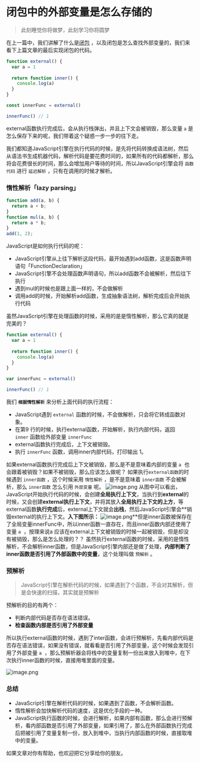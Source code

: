 # 闭包中的外部变量是怎么存储的

> 此刻睡觉你将做梦，此刻学习你将圆梦

在上一篇中，我们讲解了什么是[闭包](./闭包.md) ，以及闭包是怎么查找外部变量的，我们来看下上篇文章的最后实现闭包的代码。
```javascript
function external() {
  var a = 1
  
  return function inner() {
    console.log(a)
  }
}

const innerFunc = external()

innerFunc() // 1
```
external函数执行完成后，会从执行栈弹出，并且上下文会被销毁，那么变量 `a` 是怎么保存下来的呢，我们带着这个疑惑一步一步的往下走。

我们都知道JavaScript引擎在执行代码的时候，是先将代码转换成语法树，然后从语法书生成机器代码，解析代码是要花费时间的，如果所有的代码都解析，那么将会花费很长的时间，那么会增加用户等待的时间，所以JavaScript引擎会将 `函数代码` 进行 `延迟解析` ，只有在调用的时候才解析。

### 惰性解析「lazy parsing」
```javascript
function add(a, b) {
  return a + b;
}
function mul(a, b) {
  return a * b;
}
add(1, 2);
```
JavaScript是如何执行代码的呢：
- JavaScript引擎从上往下解析这段代码，最开始遇到add函数，这是函数声明语句「FunctionDeclaration」
- JavaScript引擎不会处理函数声明语句，所以add函数不会被解析，然后往下执行
- 遇到mul的时候也是跟上面一样的，不会做解析
- 调用add的时候，开始解析add函数，生成抽象语法树，解析完成后会开始执行代码

虽然JavaScript引擎在处理函数的时候，采用的是是惰性解析，那么它真的就是完美的？
```javascript
function external() {
  var a = 1
  
  return function inner() {
    console.log(a)
  }
}

var innerFunc = external()

innerFunc() // 1
```
我们 **`根据惰性解析`** 来分析上面代码的执行流程：

- JavaScript遇到 `external` 函数的时候，不会做解析，只会将它转成函数对象。
- 在第9 行的时候，执行external函数，开始解析，执行内部代码，返回 `inner` 函数给外部变量 `innerFunc`
- external函数执行完成后，上下文被销毁。
- 执行 `innerFunc` 函数，调用inner内部代码，打印输出 1。


如果external函数执行完成后上下文被销毁，那么是不是意味着内部的变量 `a`  也会跟着被销毁？如果不被销毁，那么应该怎么做呢？
如果执行`external函数`的时候遇到 `inner函数` ，这个时候采用 `惰性解析` ，是不是意味着 `inner函数` 不会被解析，那么 `inner函数` 怎么引用 `外部变量` 呢。
![image.png](https://cdn.nlark.com/yuque/0/2020/png/512535/1590765511031-16bf9de9-af04-48e5-acf1-0c6d32224a56.png#align=left&display=inline&height=269&margin=%5Bobject%20Object%5D&name=image.png&originHeight=538&originWidth=580&size=26465&status=done&style=none&width=290)
从图中可以看出，JavaScript开始执行代码的时候，会创建**全局执行上下文**，当执行到**external**的时候，又会创建**external执行上下文**，并将其放入**全局执行上下文的上方**，等external函数**执行完成**后，external上下文就会**出栈**，然后JavaScript引擎会**销毁external的执行上下文。**入下图所示：**
![image.png](https://cdn.nlark.com/yuque/0/2020/png/512535/1590765857936-7db6bde8-8f1e-4323-94ce-1e09fc8ae1a2.png#align=left&display=inline&height=287&margin=%5Bobject%20Object%5D&name=image.png&originHeight=574&originWidth=1174&size=45220&status=done&style=none&width=587)**但是inner函数被保存在了全局变量innerFunc中，所以inner函数一直存在，而且inner函数内部还使用了变量 `a`  ，按理来说a 应该在external上下文被销毁的时候一起被销毁，但是却没有被销毁，那么是怎么处理的？？
虽然执行external函数的时候，采用的是惰性解析，不会解析inner函数，但是JavaScript引擎内部还是做了处理，**内部判断了inner函数是否引用了外部函数中的变量**，这个处理叫做 `预解析` 。

### 预解析
> JavaScript引擎在解析代码的时候，如果遇到了个函数，不会对其解析，但是会快速的扫描，其实就是预解析


预解析的目的有两个：

- 判断内部代码是否存在语法错误。
- **检查函数内部是否引用了外部变量**

所以执行external函数的时候，遇到了inter函数，会进行预解析，先看内部代码是否存在语法错误，如果没有错误，就看看是否引用了外部变量，这个时候会发现引用了外部变量 `a`  ，那么预解析器会将栈中的变量复制一份出来放入到堆中，在下次执行inner函数的时候，直接用堆里面的变量。

![image.png](https://cdn.nlark.com/yuque/0/2020/png/512535/1590767431590-359a1d8b-74d1-49e4-aceb-8d48057fc079.png#align=left&display=inline&height=210&margin=%5Bobject%20Object%5D&name=image.png&originHeight=420&originWidth=2130&size=91576&status=done&style=none&width=1065)

### 总结

- JavaScript引擎在解析代码的时候，如果遇到了函数，不会解析函数。
- 惰性解析会加快解析代码的速度，这是优化手段的一种。
- JavaScript执行函数的时候，会进行解析，如果内部有函数，那么会进行预解析，看内部函数是否引用了外部变量，如果引用了，那么在外部函数执行完成后把被引用了变量复制一份，放入到堆中，当执行内部函数的时候，直接取堆中的变量。


如果文章对你有帮助，也欢迎把它分享给你的朋友。
